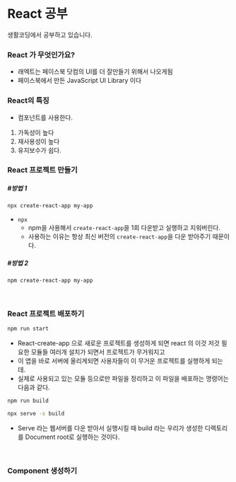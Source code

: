 # React 공부



생활코딩에서 공부하고 있습니다.





### React 가 무엇인가요?

- 래엑트는 페이스북 닷컴의 UI를 더 잘만들기 위해서 나오게됨
- 페이스북에서 만든 JavaScript UI Library 이다



### React의 특징

- 컴포넌트를 사용한다.





1. 가독성이 높다
2. 재사용성이 높다
3. 유지보수가 쉽다.



### React 프로젝트 만들기

##### #방법 1

```bash
npx create-react-app my-app
```

- `npx` 
  - npm을 사용해서 `create-react-app`을 1회 다운받고 실행하고 지워버린다.
  - 사용하는 이유는 항상 최신 버전의 `create-react-app`을 다운 받아주기 때문이다.

##### #방법 2

```bash
npm create-react-app my-app
```



​          



### React 프로젝트 배포하기

```bash
npm run start
```



- React-create-app 으로 새로운 프로젝트를 생성하게 되면  react 의 이것 저것 필요한 모듈들 여러개 설치가 되면서 프로젝트가 무거워지고 
- 이 앱을 바로 서버에 올리게되면 사용자들이 이 무거운 프로젝트를 실행하게 되는데.
- 실제로 사용되고 있는 모듈 등으로만 파일을 정리하고 이 파일을 배포하는 명령어는 다음과 같다.

```bash
npm run build
```

```bash
npx serve -s build
```

- Serve 라는 웹서버를 다운 받아서 실행시킬 때 build 라는 우리가 생성한 디렉토리를 Document root로 실행하는 것이다.

​          



### Component 생성하기

